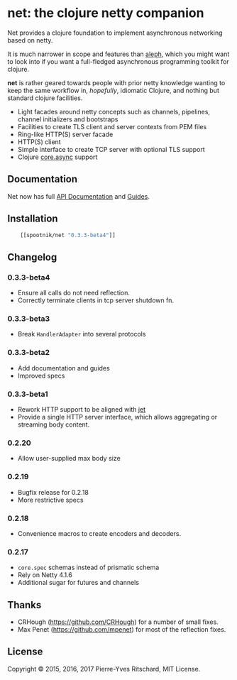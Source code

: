 net: the clojure netty companion
================================

Net provides a clojure foundation to implement asynchronous networking
based on netty.

It is much narrower in scope and features than
[aleph](https://github.com/ztellman/aleph), which you might want to
look into if you want a full-fledged asynchronous programming toolkit
for clojure.

**net** is rather geared towards people with prior netty knowledge
wanting to keep the same workflow in, *hopefully*, idiomatic Clojure,
and nothing but standard clojure facilities.

- Light facades around netty concepts such as channels, pipelines,
  channel initializers and bootstraps
- Facilities to create TLS client and server contexts from PEM files
- Ring-like HTTP(S) server facade
- HTTP(S) client
- Simple interface to create TCP server with optional TLS support
- Clojure [core.async](https://github.com/clojure/core.async) support

## Documentation

Net now has full [API Documentation](http://pyr.github.io/net) and
[Guides](http://pyr.github.io/net/intro.html).

## Installation

```clojure
    [[spootnik/net "0.3.3-beta4"]]
```

## Changelog

### 0.3.3-beta4

- Ensure all calls do not need reflection.
- Correctly terminate clients in tcp server shutdown fn.

### 0.3.3-beta3

- Break `HandlerAdapter` into several protocols

### 0.3.3-beta2

- Add documentation and guides
- Improved specs

### 0.3.3-beta1

- Rework HTTP support to be aligned with
  [jet](https://github.com/mpenet/jet)
- Provide a single HTTP server interface, which allows aggregating or
  streaming body content.

### 0.2.20

- Allow user-supplied max body size

### 0.2.19

- Bugfix release for 0.2.18
- More restrictive specs

### 0.2.18

- Convenience macros to create encoders and decoders.

### 0.2.17

- `core.spec` schemas instead of prismatic schema
- Rely on Netty 4.1.6
- Additional sugar for futures and channels

## Thanks

- CRHough (https://github.com/CRHough) for a number of small fixes.
- Max Penet (https://github.com/mpenet) for most of the reflection fixes.

## License

Copyright © 2015, 2016, 2017 Pierre-Yves Ritschard, MIT License.
